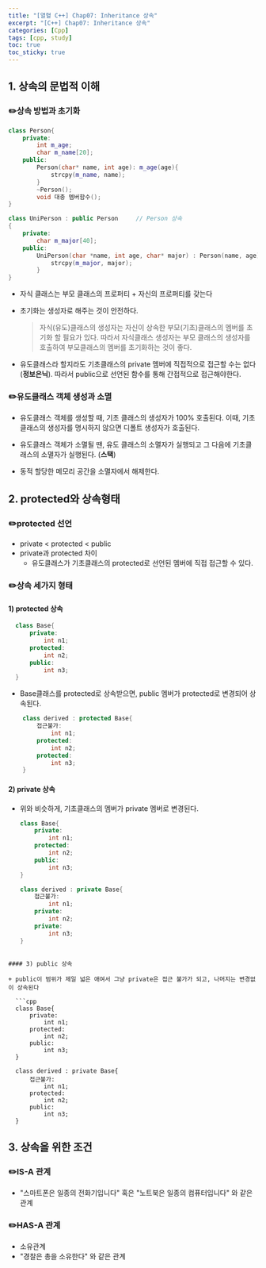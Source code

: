 ```yaml
---
title: "[열혈 C++] Chap07: Inheritance 상속"
excerpt: "[C++] Chap07: Inheritance 상속"
categories: [Cpp]
tags: [cpp, study]
toc: true
toc_sticky: true
---
```


## 1. 상속의 문법적 이해

### ✏️상속 방법과 초기화

```cpp
class Person{
    private:
        int m_age;
        char m_name[20];
    public:
        Person(char* name, int age): m_age(age){
            strcpy(m_name, name);
        }
        ~Person();
        void 대충 멤버함수();
}

class UniPerson : public Person     // Person 상속
{
    private:
        char m_major[40];
    public:
        UniPerson(char *name, int age, char* major) : Person(name, age){
            strcpy(m_major, major);
        }
}
```  
  + 자식 클래스는 부모 클래스의 프로퍼티 + 자신의 프로퍼티를 갖는다
  + 초기화는 생성자로 해주는 것이 안전하다. 

    > 자식(유도)클래스의 생성자는 자신이 상속한 부모(기초)클래스의 멤버를 초기화 할 필요가 있다. 따라서 자식클래스 생성자는 부모 클래스의 생성자를 호출하여 부모클래스의 멤버를 초기화하는 것이 좋다.

  + 유도클래스라 할지라도 기초클래스의 private 멤버에 직접적으로 접근할 수는 없다(**정보은닉**). 따라서 public으로 선언된 함수를 통해 간접적으로 접근해야한다. 

### ✏️유도클래스 객체 생성과 소멸

+ 유도클래스 객체를 생성할 때, 기초 클래스의 생성자가 100% 호출된다. 이때, 기초클래스의 생성자를 명시하지 않으면 디폴트 생성자가 호출된다.  
  
+ 유도클래스 객체가 소멸될 땐, 유도 클래스의 소멸자가 실행되고 그 다음에 기초클래스의 소멸자가 실행된다. (**스택**)  
+ 동적 할당한 메모리 공간을 소멸자에서 해제한다.  




## 2. protected와 상속형태

### ✏️protected 선언

+ private < protected < public  
+ private과 protected 차이  
  + 유도클래스가 기초클래스의 protected로 선언된 멤버에 직접 접근할 수 있다.

### ✏️상속 세가지 형태  

#### 1) protected 상속

  ```cpp
    class Base{
        private:
            int n1;
        protected:
            int n2;
        public:
            int n3;
    }
  ```  
  + Base클래스를 protected로 상속받으면, public 멤버가 protected로 변경되어 상속된다. 

```cpp
    class derived : protected Base{
        접근불가:
            int n1;
        protected:
            int n2;
        protected:
            int n3;
    }
  ```   

  #### 2) private 상속

  + 위와 비슷하게, 기초클래스의 멤버가 private 멤버로 변경된다.

    ```cpp
    class Base{
        private:
            int n1;
        protected:
            int n2;
        public:
            int n3;
    }

    class derived : private Base{
        접근불가:
            int n1;
        private:
            int n2;
        private:
            int n3;
    }
  ```   

 #### 3) public 상속

  + public이 범위가 제일 넓은 애여서 그냥 private은 접근 불가가 되고, 나머지는 변경없이 상속된다

    ```cpp
    class Base{
        private:
            int n1;
        protected:
            int n2;
        public:
            int n3;
    }

    class derived : private Base{
        접근불가:
            int n1;
        protected:
            int n2;
        public:
            int n3;
    }
  ``` 





## 3. 상속을 위한 조건

### ✏️IS-A 관계

 + "스마트폰은 일종의 전화기입니다" 혹은 "노트북은 일종의 컴퓨터입니다" 와 같은 관계

### ✏️HAS-A 관계

+ 소유관계
+ "경찰은 총을 소유한다" 와 같은 관계
